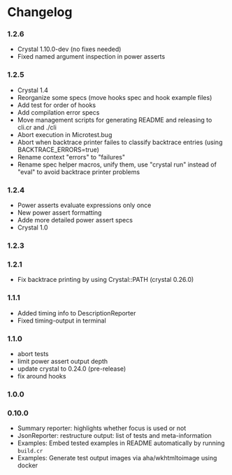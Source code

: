 # Changelog

### 1.2.6

- Crystal 1.10.0-dev (no fixes needed)
- Fixed named argument inspection in power asserts

### 1.2.5

- Crystal 1.4
- Reorganize some specs (move hooks spec and hook example files)
- Add test for order of hooks
- Add compilation error specs
- Move management scripts for generating README and releasing to cli.cr and ./cli
- Abort execution in Microtest.bug
- Abort when backtrace printer failes to classify backtrace entries (using BACKTRACE_ERRORS=true)
- Rename context "errors" to "failures"
- Rename spec helper macros, unify them, use "crystal run" instead of "eval" to avoid backtrace printer problems

### 1.2.4

- Power asserts evaluate expressions only once
- New power assert formatting
- Adde more detailed power assert specs
- Crystal 1.0

### 1.2.3

### 1.2.1

- Fix backtrace printing by using Crystal::PATH (crystal 0.26.0)

### 1.1.1

- Added timing info to DescriptionReporter
- Fixed timing-output in terminal

### 1.1.0

- abort tests
- limit power assert output depth
- update crystal to 0.24.0 (pre-release)
- fix around hooks

### 1.0.0

### 0.10.0

- Summary reporter: highlights whether focus is used or not
- JsonReporter: restructure output: list of tests and meta-information
- Examples: Embed tested examples in README automatically by running `build.cr`
- Examples: Generate test output images via aha/wkhtmltoimage using docker

